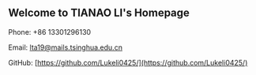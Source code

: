 ## Welcome to TIANAO LI's Homepage

Phone: +86 13301296130

Email: lta19@mails.tsinghua.edu.cn

GitHub: [https://github.com/Lukeli0425/](https://github.com/Lukeli0425/)



